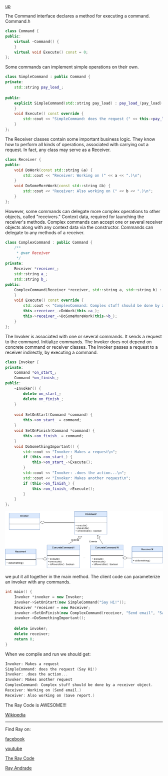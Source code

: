 [up](../README.md)

The Command interface declares a method for executing a command.
Command.h
```c++
class Command {
public:
    virtual ~Command() {
    }
    virtual void Execute() const = 0;
};
```

Some commands can implement simple operations on their own.
```c++
class SimpleCommand : public Command {
private:
    std::string pay_load_;

public:
    explicit SimpleCommand(std::string pay_load) : pay_load_(pay_load) {
    }
    void Execute() const override {
        std::cout << "SimpleCommand: does the request (" << this->pay_load_ << ")\n";
    }
};
```

The Receiver classes contain some important business logic. 
They know how to perform all kinds of operations, associated with carrying out a request. 
In fact, any class may serve as a Receiver.
```c++
class Receiver {
public:
    void DoWork(const std::string &a) {
        std::cout << "Receiver: Working on (" << a << ".)\n";
    }
    void DoSomeMoreWork(const std::string &b) {
        std::cout << "Receiver: Also working on (" << b << ".)\n";
    }
};
```
However, some commands can delegate more complex operations to other objects, called "receivers."
Context data, required for launching the receiver's methods.
Complex commands can accept one or several receiver objects along with any context data via the constructor.
Commands can delegate to any methods of a receiver.

```c++
class ComplexCommand : public Command {
    /**
     * @var Receiver
     */
private:
    Receiver *receiver_;
    std::string a_;
    std::string b_;
public:
    ComplexCommand(Receiver *receiver, std::string a, std::string b) : receiver_(receiver), a_(a), b_(b) {
    }
    void Execute() const override {
        std::cout << "ComplexCommand: Complex stuff should be done by a receiver object.\n";
        this->receiver_->DoWork(this->a_);
        this->receiver_->DoSomeMoreWork(this->b_);
    }
};
```
The Invoker is associated with one or several commands. 
It sends a request to the command.
Initialize commands.
The Invoker does not depend on concrete command or receiver classes. 
The Invoker passes a request to a receiver indirectly, by executing a command.


```c++
class Invoker {
private:
    Command *on_start_;
    Command *on_finish_;
public:
    ~Invoker() {
        delete on_start_;
        delete on_finish_;
    }

    void SetOnStart(Command *command) {
        this->on_start_ = command;
    }
    void SetOnFinish(Command *command) {
        this->on_finish_ = command;
    }
    void DoSomethingImportant() {
        std::cout << "Invoker: Makes a request\n";
        if (this->on_start_) {
            this->on_start_->Execute();
        }
        std::cout << "Invoker: .does the action...\n";
        std::cout << "Invoker: Makes another request\n";
        if (this->on_finish_) {
            this->on_finish_->Execute();
        }
    }
};
```
![Command](/UMLs/images/Command/Command-1.png)


we put it all together in the main method.
The client code can parameterize an invoker with any commands.

```c++
int main() {
    Invoker *invoker = new Invoker;
    invoker->SetOnStart(new SimpleCommand("Say Hi!"));
    Receiver *receiver = new Receiver;
    invoker->SetOnFinish(new ComplexCommand(receiver, "Send email", "Save report"));
    invoker->DoSomethingImportant();

    delete invoker;
    delete receiver;
    return 0;
}
```
When we compile and run we should get:
```c++
Invoker: Makes a request
SimpleCommand: does the request (Say Hi!)
Invoker: .does the action...
Invoker: Makes another request
ComplexCommand: Complex stuff should be done by a receiver object.
Receiver: Working on (Send email.)
Receiver: Also working on (Save report.)
```

The Ray Code is AWESOME!!!



[Wikipedia](https://en.wikipedia.org/wiki/Command_pattern)

----------------------------------------------------------------------------------------------------

Find Ray on:

[facebook](https://www.facebook.com/TheRayCode/)

[youtube](https://www.youtube.com/user/AndradeRay/)

[The Ray Code](https://www.RayAndrade.com)

[Ray Andrade](https://www.RayAndrade.org)

